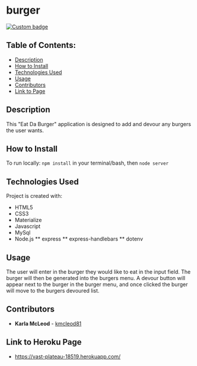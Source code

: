 # burger

[![Custom badge](https://img.shields.io/badge/License-Karla-red.svg)](https://shields.io/)

<!-- ![Employee Tracker](./assets/empTracker.png) -->

## Table of Contents:
* [Description](##Description)
* [How to Install](##How-to-Install)
* [Technologies Used](##Technologies-Used)
* [Usage](##Usage)
* [Contributors](##Contributors)
* [Link to Page](##Link-to-Page)

## Description
This "Eat Da Burger" application is designed to add and devour any burgers the user wants.

## How to Install
To run locally: `npm install` in your terminal/bash, then `node server`

## Technologies Used
Project is created with:
* HTML5
* CSS3
* Materialize
* Javascript
* MySql
* Node.js
** express
** express-handlebars
** dotenv

## Usage
The user will enter in the burger they would like to eat in the input field. The burger will then be generated into the  burgers menu. A devour button will appear next to the burger in the burger menu, and once clicked the burger will move to the burgers devoured list.

## Contributors
* **Karla McLeod** - [kmcleod81](https://github.com/kmcleod81)

## Link to Heroku Page
* https://vast-plateau-18519.herokuapp.com/